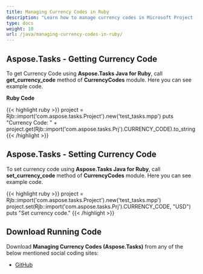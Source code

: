 ```yaml
---
title: Managing Currency Codes in Ruby
description: "Learn how to manage currency codes in Microsoft Project (MPP/XML) files using Aspose.Tasks Java for Ruby."
type: docs
weight: 10
url: /java/managing-currency-codes-in-ruby/
---
```


## **Aspose.Tasks - Getting Currency Code**
To get Currency Code using **Aspose.Tasks Java for Ruby**, call **get_currency_code** method of **CurrencyCodes** module. Here you can see example code.

**Ruby Code**

{{< highlight ruby >}}
project = Rjb::import('com.aspose.tasks.Project').new('test_tasks.mpp')
puts "Currency Code: " + project.get(Rjb::import('com.aspose.tasks.Prj').CURRENCY_CODE).to_string
{{< /highlight >}}

## **Aspose.Tasks - Setting Currency Code**
To set currency code using **Aspose.Tasks Java for Ruby**, call **set_currency_code** method of **CurrencyCodes** module. Here you can see example code.

{{< highlight ruby >}}
project = Rjb::import('com.aspose.tasks.Project').new('test_tasks.mpp')
project.set(Rjb::import('com.aspose.tasks.Prj').CURRENCY_CODE, "USD")
puts "Set currency code."
{{< /highlight >}}

## **Download Running Code**
Download **Managing Currency Codes (Aspose.Tasks)** from any of the below mentioned social coding sites:

- [GitHub](https://github.com/aspose-tasks/Aspose.Tasks-for-Java/blob/master/Plugins/Aspose_Tasks_Java_for_Ruby/lib/asposetasksjava/Currencies/currencycodes.rb)
